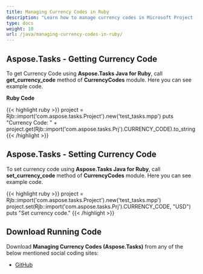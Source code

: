 ```yaml
---
title: Managing Currency Codes in Ruby
description: "Learn how to manage currency codes in Microsoft Project (MPP/XML) files using Aspose.Tasks Java for Ruby."
type: docs
weight: 10
url: /java/managing-currency-codes-in-ruby/
---
```


## **Aspose.Tasks - Getting Currency Code**
To get Currency Code using **Aspose.Tasks Java for Ruby**, call **get_currency_code** method of **CurrencyCodes** module. Here you can see example code.

**Ruby Code**

{{< highlight ruby >}}
project = Rjb::import('com.aspose.tasks.Project').new('test_tasks.mpp')
puts "Currency Code: " + project.get(Rjb::import('com.aspose.tasks.Prj').CURRENCY_CODE).to_string
{{< /highlight >}}

## **Aspose.Tasks - Setting Currency Code**
To set currency code using **Aspose.Tasks Java for Ruby**, call **set_currency_code** method of **CurrencyCodes** module. Here you can see example code.

{{< highlight ruby >}}
project = Rjb::import('com.aspose.tasks.Project').new('test_tasks.mpp')
project.set(Rjb::import('com.aspose.tasks.Prj').CURRENCY_CODE, "USD")
puts "Set currency code."
{{< /highlight >}}

## **Download Running Code**
Download **Managing Currency Codes (Aspose.Tasks)** from any of the below mentioned social coding sites:

- [GitHub](https://github.com/aspose-tasks/Aspose.Tasks-for-Java/blob/master/Plugins/Aspose_Tasks_Java_for_Ruby/lib/asposetasksjava/Currencies/currencycodes.rb)
